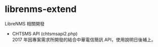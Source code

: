 # librenms-extend
LibreNMS 相關開發

  - CHTSMS API (chtsmsapi2.php)   
    2017 年因專案需求所開發的結合中華電信簡訊 API，使用說明日後補上。
